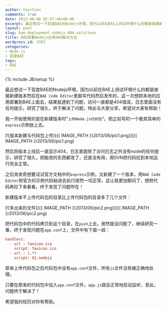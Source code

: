 ```yaml
---
author: Yourtion
comments: true
date: 2013-06-08 02:57:48+00:00
excerpt: 最近想试一下百度BAE的Nodejs环境，因为以前在BAE上测试环境什么的都是直接新建版本然后在BAE Code Editor里面写代码然后发布的，这一次想把本地的应用部署到BAE上面去，结果就遇到了问题，访问一直都是404错误，日志里面没有任何提示，研究了很久，终于解决了问题，特此与大家分享，希望对大家有帮助！
layout: post
slug: bae-deployment-nodejs-404-solutions
title: BAE部署Nodejs应用404解决方法
wordpress_id: 3787
categories:
- Node.js
- 百度BAE
tags:
- BAE
---
```

{% include JB/setup %}

最近想试一下百度BAE的Nodejs环境，因为以前在BAE上测试环境什么的都是直接新建版本然后在```BAE Code Editor```里面写代码然后发布的，这一次想把本地的应用部署到BAE上面去，结果就遇到了问题，访问一直都是404错误，日志里面没有任何提示，研究了很久，终于解决了问题，特此与大家分享，希望对大家有帮助！

我一开始使用的是在新建版本时”```上传Node.js代码包```“。把之前写的一个极其简单的```express```示例放上去。


[![版本新建与代码包上传]({{ IMAGE_PATH }}2013/06/pic1.png)]({{ IMAGE_PATH }}2013/06/pic1.png)


然后将版本上线后一直显示404，日志里面除了访问日志之外没有node的任何提示，研究了很久，把能改的东西都改了，还是没有用，用SVN把代码拉到本地运行完全正常。

之后突发奇想要试试官方文档中的```express```示例，又新建了一个版本，用```BAE Code Editor```把官方的示例代码粘进去执行居然一切正常，这让我更加郁闷了，想把代码再拉下来看看，终于发现了问题所在！

新建版本不上传代码包的目录比上传代码包的目录多了几个文件：


[![多出来的文件]({{ IMAGE_PATH }}2013/06/pic2.png)]({{ IMAGE_PATH }}2013/06/pic2.png)

把代码包中的代码拷贝到这个目录，在```push```上去，居然就没问题了，继续研究一番，终于发现问题在```app.conf```上，文件中有下面一段：

```ini
handlers:
  - url : favicon.ico
    script: favicon.ico
  - url : (.*)
    script: $1.nodejs
```

原来上传代码包之后代码包中没有```app.conf```文件，所有```js```文件没有被正确地处理。

只要在原来的代码包中加入```app.conf```文件，```app.js```就会正常地启动监听，至此，问题终于解决了！

希望我的经历对你有帮助。




